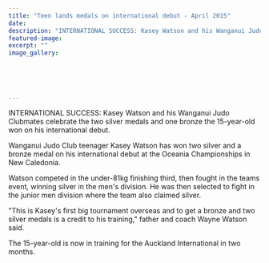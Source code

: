 ```yaml
---
title: "Teen lands medals on international debut - April 2015"
date: 
description: "INTERNATIONAL SUCCESS: Kasey Watson and his Wanganui Judo Clubmates celebrate the two silver medals and one bronze the 15-year-old won on his international debut, Wanganui Chronicle article 22/4/15..."
featured-image: 
excerpt: ""
image_gallery:
	
	
	
	
	
---
```


<p><span>INTERNATIONAL SUCCESS: Kasey Watson and his Wanganui Judo Clubmates celebrate the two silver medals and one bronze the 15-year-old won on his international debut.</span></p>
<p>Wanganui Judo Club teenager Kasey Watson has won two silver and a bronze medal on his international debut at the Oceania Championships in New Caledonia.</p>
<p>Watson competed in the under-81kg finishing third, then fought in the teams event, winning silver in the men's division. He was then selected to fight in the junior men division where the team also claimed silver.</p>
<p>"This is Kasey's first big tournament overseas and to get a bronze and two silver medals is a credit to his training," father and coach Wayne Watson said.</p>
<p>The 15-year-old is now in training for the Auckland International in two months.</p>

